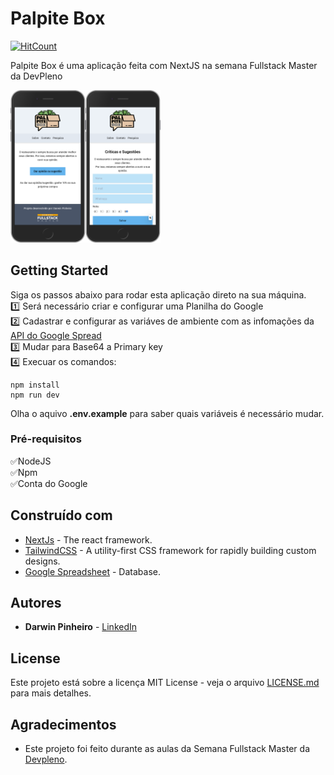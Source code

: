 # Palpite Box
[![HitCount](http://hits.dwyl.com/d4rwln/palpite-box.svg)](http://hits.dwyl.com/d4rwln/palpite-box)

Palpite Box é uma aplicação feita com NextJS na semana Fullstack Master da DevPleno

<img width="120" src="public/phone1.png" /><img width="120" src="public/phone2.png" />

## Getting Started

Siga os passos abaixo para rodar esta aplicação direto na sua máquina.<br/>
1️⃣ Será necessário criar e configurar uma Planilha do Google<br/>
2️⃣ Cadastrar e configurar as variáves de ambiente com as infomações da [API do Google Spread](https://console.developers.google.com)<br/>
3️⃣ Mudar para Base64 a Primary key<br/>
4️⃣ Execuar os comandos:<br/>

```
npm install
npm run dev
```
 Olha o aquivo <strong>.env.example</strong> para saber quais variáveis é necessário mudar.



### Pré-requisitos

✅NodeJS <br/>
✅Npm <br/>
✅Conta do Google <br/>


## Construído com

* [NextJs](https://nextjs.org/) - The react framework.
* [TailwindCSS](https://tailwindcss.com/) - A utility-first CSS framework for rapidly building custom designs.
* [Google Spreadsheet](https://https://www.npmjs.com/package/google-spreadsheet/) - Database.


## Autores

* **Darwin Pinheiro** - [LinkedIn](https://www.linkedin.com/in//)

## License

Este projeto está sobre a licença MIT License - veja o arquivo [LICENSE.md](LICENSE.md) para mais detalhes.

## Agradecimentos

* Este projeto foi feito durante as aulas da Semana Fullstack Master da [Devpleno](https://devpleno.com).